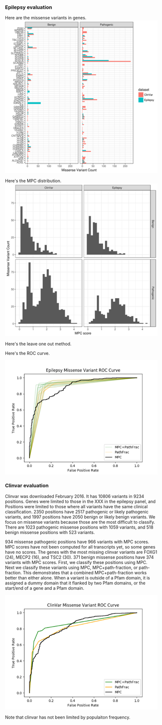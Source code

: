 ### Epilepsy evaluation

Here are the missense variants in genes.
![missense_counts](plots/gene_missense_counts.png)

Here's the MPC distribution.
![mpc_dist](plots/mpc_hist.png)

Here's the leave one out method.

Here's the ROC curve.

![clinvar mpc missense roc](plots/missense_fg_roc.png)

### Clinvar evaluation

Clinvar was downloaded February 2016. It has 10806 variants in 9234 positions. Genes were limited to those in the XXX in the epilepsy panel, and Positions were limited to those where all variants have the same clinical classification. 2350 positions have 2517 pathogenic or likely pathogenic variants, and 1997 positions have 2050 benign or likely benign variants. We focus on missense variants because those are the most difficult to classify. There are 1023 pathogenic missense positions with 1059 variants, and 518 benign missense positions with 523 variants.

934 missense pathogenic positions have 966 variants with MPC scores. MPC scores have not been computed for all transcripts yet, so some genes have no scores. The genes with the most missing clinvar variants are FOXG1 (24), MECP2 (16), and TSC2 (30). 371 benign missense positions have 374 variants with MPC scores. First, we classify these positions using MPC. Next we classify these variants using MPC, MPC+path-fraction, or path-fraction. This demonstrates that a combined MPC+path-fraction works better than either alone. When a variant is outside of a Pfam domain, it is assigned a dummy domain that it flanked by two Pfam domains, or the start/end of a gene and a Pfam domain.

![clinvar mpc missense roc](plots/missense_clinvar_roc_feature_union.png)

Note that clinvar has not been limited by populaiton frequency.
